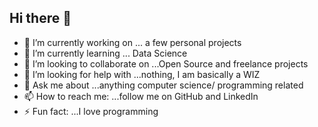 ## Hi there 👋



- 🔭 I’m currently working on ... a few personal projects
- 🌱 I’m currently learning ... Data Science
- 👯 I’m looking to collaborate on ...Open Source and freelance projects
- 🤔 I’m looking for help with ...nothing, I am basically a WIZ
- 💬 Ask me about ...anything computer science/ programming related
- 📫 How to reach me: ...follow me on GitHub and LinkedIn
- ⚡ Fun fact: ...I love programming
